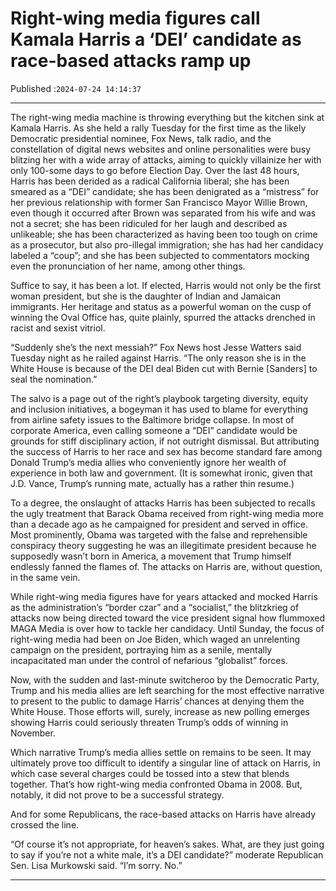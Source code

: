 # Right-wing media figures call Kamala Harris a ‘DEI’ candidate as race-based attacks ramp up

Published :`2024-07-24 14:14:37`

---

The right-wing media machine is throwing everything but the kitchen sink at Kamala Harris. As she held a rally Tuesday for the first time as the likely Democratic presidential nominee, Fox News, talk radio, and the constellation of digital news websites and online personalities were busy blitzing her with a wide array of attacks, aiming to quickly villainize her with only 100-some days to go before Election Day. Over the last 48 hours, Harris has been derided as a radical California liberal; she has been smeared as a “DEI” candidate; she has been denigrated as a “mistress” for her previous relationship with former San Francisco Mayor Willie Brown, even though it occurred after Brown was separated from his wife and was not a secret; she has been ridiculed for her laugh and described as unlikeable; she has been characterized as having been too tough on crime as a prosecutor, but also pro-illegal immigration; she has had her candidacy labeled a “coup”; and she has been subjected to commentators mocking even the pronunciation of her name, among other things.

Suffice to say, it has been a lot.  If elected, Harris would not only be the first woman president, but she is the daughter of Indian and Jamaican immigrants. Her heritage and status as a powerful woman on the cusp of winning the Oval Office has, quite plainly, spurred the attacks drenched in racist and sexist vitriol.

“Suddenly she’s the next messiah?” Fox News host Jesse Watters said Tuesday night as he railed against Harris. “The only reason she is in the White House is because of the DEI deal Biden cut with Bernie [Sanders] to seal the nomination.”

The salvo is a page out of the right’s playbook targeting diversity, equity and inclusion initiatives, a bogeyman it has used to blame for everything from airline safety issues to the Baltimore bridge collapse.  In most of corporate America, even calling someone a “DEI” candidate would be grounds for stiff disciplinary action, if not outright dismissal. But attributing the success of Harris to her race and sex has become standard fare among Donald Trump’s media allies who conveniently ignore her wealth of experience in both law and government. (It is somewhat ironic, given that J.D. Vance, Trump’s running mate, actually has a rather thin resume.)

To a degree, the onslaught of attacks Harris has been subjected to recalls the ugly treatment that Barack Obama received from right-wing media more than a decade ago as he campaigned for president and served in office. Most prominently, Obama was targeted with the false and reprehensible conspiracy theory suggesting he was an illegitimate president because he supposedly wasn’t born in America, a movement that Trump himself endlessly fanned the flames of. The attacks on Harris are, without question, in the same vein.

While right-wing media figures have for years attacked and mocked Harris as the administration’s “border czar” and a “socialist,” the blitzkrieg of attacks now being directed toward the vice president signal how flummoxed MAGA Media is over how to tackle her candidacy. Until Sunday, the focus of right-wing media had been on Joe Biden, which waged an unrelenting campaign on the president, portraying him as a senile, mentally incapacitated man under the control of nefarious “globalist” forces.

Now, with the sudden and last-minute switcheroo by the Democratic Party, Trump and his media allies are left searching for the most effective narrative to present to the public to damage Harris’ chances at denying them the White House. Those efforts will, surely, increase as new polling emerges showing Harris could seriously threaten Trump’s odds of winning in November.

Which narrative Trump’s media allies settle on remains to be seen. It may ultimately prove too difficult to identify a singular line of attack on Harris, in which case several charges could be tossed into a stew that blends together. That’s how right-wing media confronted Obama in 2008. But, notably, it did not prove to be a successful strategy.

And for some Republicans, the race-based attacks on Harris have already crossed the line.

“Of course it’s not appropriate, for heaven’s sakes. What, are they just going to say if you’re not a white male, it’s a DEI candidate?” moderate Republican Sen. Lisa Murkowski said. “I’m sorry. No.”

---

